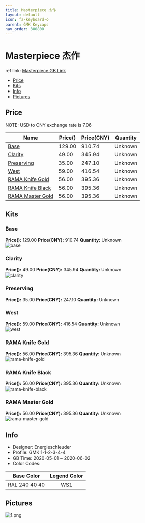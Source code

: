 ```yaml
---
title: Masterpiece 杰作
layout: default
icon: fa-keyboard-o
parent: GMK Keycaps
nav_order: 300800
---
```


# Masterpiece 杰作

ref link: [Masterpiece  GB Link]()  
* [Price](#price)  
* [Kits](#kits)  
* [Info](#info)  
* [Pictures](#pictures)  


## Price  

NOTE: USD to CNY exchange rate is 7.06

| Name          | Price()    |  Price(CNY) | Quantity |
| ------------- | ------------ |  ---------- | -------- |
|[Base](#base)|129.00|910.74|Unknown|
|[Clarity](#clarity)|49.00|345.94|Unknown|
|[Preserving](#preserving)|35.00|247.10|Unknown|
|[West](#west)|59.00|416.54|Unknown|
|[RAMA Knife Gold](#rama-knife-gold)|56.00|395.36|Unknown|
|[RAMA Knife Black](#rama-knife-black)|56.00|395.36|Unknown|
|[RAMA Master Gold](#rama-master-gold)|56.00|395.36|Unknown|


## Kits  
### Base  
**Price():** 129.00    **Price(CNY):** 910.74    **Quantity:** Unknown  
<img src="{{ 'assets/images/gmk-keycaps/masterpiece/kits_pics/base.png' | relative_url }}" alt="base" class="image featured">

### Clarity  
**Price():** 49.00    **Price(CNY):** 345.94    **Quantity:** Unknown  
<img src="{{ 'assets/images/gmk-keycaps/masterpiece/kits_pics/clarity.png' | relative_url }}" alt="clarity" class="image featured">

### Preserving  
**Price():** 35.00    **Price(CNY):** 247.10    **Quantity:** Unknown  
### West  
**Price():** 59.00    **Price(CNY):** 416.54    **Quantity:** Unknown  
<img src="{{ 'assets/images/gmk-keycaps/masterpiece/kits_pics/west.png' | relative_url }}" alt="west" class="image featured">

### RAMA Knife Gold  
**Price():** 56.00    **Price(CNY):** 395.36    **Quantity:** Unknown  
<img src="{{ 'assets/images/gmk-keycaps/masterpiece/kits_pics/rama-knife-gold.png' | relative_url }}" alt="rama-knife-gold" class="image featured">

### RAMA Knife Black  
**Price():** 56.00    **Price(CNY):** 395.36    **Quantity:** Unknown  
<img src="{{ 'assets/images/gmk-keycaps/masterpiece/kits_pics/rama-knife-black.png' | relative_url }}" alt="rama-knife-black" class="image featured">

### RAMA Master Gold  
**Price():** 56.00    **Price(CNY):** 395.36    **Quantity:** Unknown  
<img src="{{ 'assets/images/gmk-keycaps/masterpiece/kits_pics/rama-master-gold.png' | relative_url }}" alt="rama-master-gold" class="image featured">


## Info  
* Designer: Energieschleuder  
* Profile: GMK 1-1-2-3-4-4  
* GB Time: 2020-05-01 ~ 2020-06-02  
* Color Codes:  

| Base Color     | Legend Color
| :-------------: | :------------:
|RAL 240 40 40|WS1


## Pictures  
<img src="{{ 'assets/images/gmk-keycaps/masterpiece/rendering_pics/1.png' | relative_url }}" alt="1.png" class="image featured">
